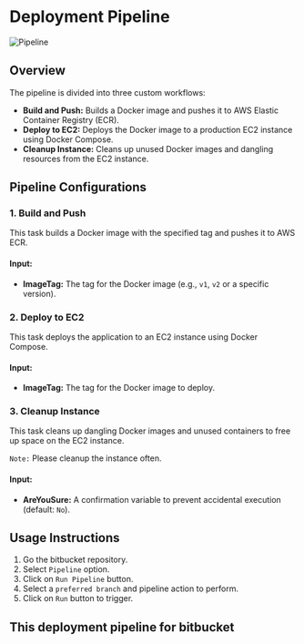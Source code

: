 # Deployment Pipeline

![Pipeline](./pipeline.png)

## Overview
The pipeline is divided into three custom workflows:
- **Build and Push:** Builds a Docker image and pushes it to AWS Elastic Container Registry (ECR).
- **Deploy to EC2:** Deploys the Docker image to a production EC2 instance using Docker Compose.
- **Cleanup Instance:** Cleans up unused Docker images and dangling resources from the EC2 instance.

## Pipeline Configurations

### 1. Build and Push
This task builds a Docker image with the specified tag and pushes it to AWS ECR.

#### Input:
 - **ImageTag:** The tag for the Docker image (e.g., `v1`, `v2` or a specific version).

### 2. Deploy to EC2
This task deploys the application to an EC2 instance using Docker Compose.

#### Input:
 - **ImageTag:** The tag for the Docker image to deploy.

### 3. Cleanup Instance
This task cleans up dangling Docker images and unused containers to free up space on the EC2 instance.

`Note:` Please cleanup the instance often.

#### Input:
 - **AreYouSure:** A confirmation variable to prevent accidental execution (default: `No`).

## Usage Instructions
1. Go the bitbucket repository.
2. Select `Pipeline` option.
3. Click on `Run Pipeline` button.
4. Select a `preferred branch` and pipeline action to perform.
5. Click on `Run` button to trigger.


## This deployment pipeline for bitbucket 

